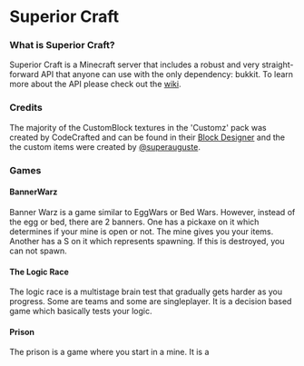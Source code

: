 # Superior Craft

### What is Superior Craft?
Superior Craft is a Minecraft server that includes a robust and very straight-forward API that anyone can use with the only dependency: bukkit. To learn more about the API please check out the [wiki](https://github.com/ThePenguinGamerzGitHub/SuperiorCraft/wiki).

### Credits
The majority of the CustomBlock textures in the 'Customz' pack was created by CodeCrafted and can be found in their [Block Designer](https://codecrafted.net/blockdesigner) and the the custom items were created by [@superauguste](https://github.com/SuperAuguste).

### Games
#### BannerWarz
Banner Warz is a game similar to EggWars or Bed Wars. However, instead of the egg or bed, there are 2 banners. One has a pickaxe on it which determines if your mine is open or not. The mine gives you your items. Another has a S on it which represents spawning. If this is destroyed, you can not spawn.
#### The Logic Race
The logic race is a multistage brain test that gradually gets harder as you progress. Some are teams and some are singleplayer. It is a decision based game which basically tests your logic.
#### Prison
The prison is a game where you start in a mine. It is a 

